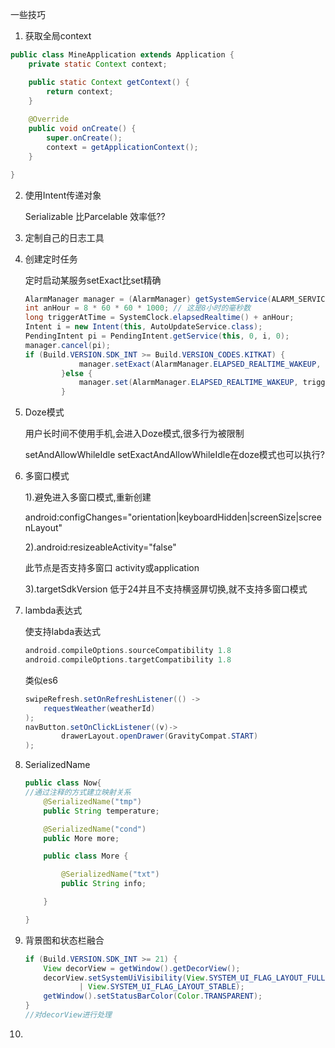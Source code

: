 一些技巧

1. 获取全局context

```java
public class MineApplication extends Application {
    private static Context context;

    public static Context getContext() {
        return context;
    }
    
    @Override
    public void onCreate() {
        super.onCreate();
        context = getApplicationContext();
    }

}
```

2. 使用Intent传递对象

   Serializable 比Parcelable 效率低??   

3. 定制自己的日志工具

4. 创建定时任务

   定时启动某服务setExact比set精确

   ```java
   AlarmManager manager = (AlarmManager) getSystemService(ALARM_SERVICE);
   int anHour = 8 * 60 * 60 * 1000; // 这是8小时的毫秒数
   long triggerAtTime = SystemClock.elapsedRealtime() + anHour;
   Intent i = new Intent(this, AutoUpdateService.class);
   PendingIntent pi = PendingIntent.getService(this, 0, i, 0);
   manager.cancel(pi);
   if (Build.VERSION.SDK_INT >= Build.VERSION_CODES.KITKAT) {
               manager.setExact(AlarmManager.ELAPSED_REALTIME_WAKEUP, triggerAtTime, pi);
           }else {
               manager.set(AlarmManager.ELAPSED_REALTIME_WAKEUP, triggerAtTime, pi);
           }
   ```

5. Doze模式

   用户长时间不使用手机,会进入Doze模式,很多行为被限制

   setAndAllowWhileIdle setExactAndAllowWhileIdle在doze模式也可以执行?

6. 多窗口模式

   1).避免进入多窗口模式,重新创建

   android:configChanges="orientation|keyboardHidden|screenSize|screenLayout"

   2).android:resizeableActivity="false" 

   此节点是否支持多窗口  activity或application

   3).targetSdkVersion 低于24并且不支持横竖屏切换,就不支持多窗口模式

7. lambda表达式 

   使支持labda表达式

   ```groovy
   android.compileOptions.sourceCompatibility 1.8
   android.compileOptions.targetCompatibility 1.8
   ```

   类似es6

   ```java
   swipeRefresh.setOnRefreshListener(() -> 
       requestWeather(weatherId)
   );
   navButton.setOnClickListener((v)-> 
           drawerLayout.openDrawer(GravityCompat.START)
   );
   ```

8. SerializedName 

   ```java
   public class Now{
   //通过注释的方式建立映射关系
       @SerializedName("tmp")
       public String temperature;

       @SerializedName("cond")
       public More more;

       public class More {

           @SerializedName("txt")
           public String info;

       }

   }
   ```

9. 背景图和状态栏融合

   ```java
   if (Build.VERSION.SDK_INT >= 21) {
       View decorView = getWindow().getDecorView();
       decorView.setSystemUiVisibility(View.SYSTEM_UI_FLAG_LAYOUT_FULLSCREEN
               | View.SYSTEM_UI_FLAG_LAYOUT_STABLE);
       getWindow().setStatusBarColor(Color.TRANSPARENT);
   }
   //对decorView进行处理
   ```

10. ​
